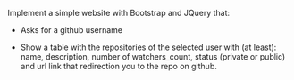 Implement a simple website with Bootstrap and JQuery that:

- Asks for a github username

- Show a table with the repositories of the selected user with (at least): name, description, number of watchers_count, status (private or public) and url link that redirection you to the repo on github.

